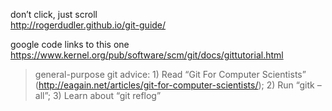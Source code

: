 don&#8217;t click, just scroll  
<http://rogerdudler.github.io/git-guide/>

google code links to this one  
<https://www.kernel.org/pub/software/scm/git/docs/gittutorial.html>

> general-purpose git advice: 1) Read &#8220;Git For Computer Scientists&#8221; (http://eagain.net/articles/git-for-computer-scientists/); 2) Run &#8220;gitk &#8211;all&#8221;; 3) Learn about &#8220;git reflog&#8221;